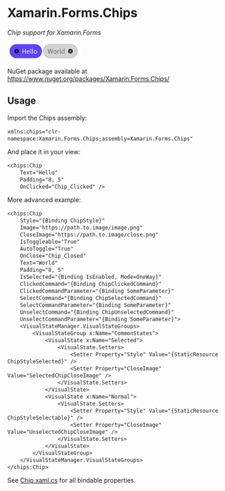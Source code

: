 # Xamarin.Forms.Chips
*Chip support for Xamarin.Forms*

![Chips](Doc/Chips.png)

NuGet package available at https://www.nuget.org/packages/Xamarin.Forms.Chips/

## Usage

Import the Chips assembly:
```xaml
xmlns:chips="clr-namespace:Xamarin.Forms.Chips;assembly=Xamarin.Forms.Chips"
```

And place it in your view:
```xaml
<chips:Chip
    Text="Hello"
    Padding="8, 5"
    OnClicked="Chip_Clicked" />
```

More advanced example:
```xaml
<chips:Chip
    Style="{Binding ChipStyle}"
    Image="https://path.to.image/image.png"
    CloseImage="https://path.to.image/close.png"
    IsToggleable="True"
    AutoToggle="True"
    OnClose="Chip_Closed"
    Text="World"
    Padding="8, 5"
    IsSelected="{Binding IsEnabled, Mode=OneWay}"
    ClickedCommand="{Binding ChipClickedCommand}"
    ClickedCommandParameter="{Binding SomeParameter}"
    SelectCommand="{Binding ChipSelectedCommand}"
    SelectCommandParameter="{Binding SomeParameter}"
    UnselectCommand="{Binding ChipUnselectedCommand}"
    UnselectCommandParameter="{Binding SomeParameter}">
    <VisualStateManager.VisualStateGroups>
        <VisualStateGroup x:Name="CommonStates">
            <VisualState x:Name="Selected">
                <VisualState.Setters>
                    <Setter Property="Style" Value="{StaticResource ChipStyleSelected}" />
                    <Setter Property="CloseImage" Value="SelectedChipCloseImage" />
                </VisualState.Setters>
            </VisualState>
            <VisualState x:Name="Normal">
                <VisualState.Setters>
                    <Setter Property="Style" Value="{StaticResource ChipStyleSelectable}" />
                    <Setter Property="CloseImage" Value="UnselectedChipCloseImage" />
                </VisualState.Setters>
            </VisualState>
        </VisualStateGroup>
    </VisualStateManager.VisualStateGroups>
</chips:Chip>
```

See [Chip.xaml.cs](Xamarin.Forms.Chips/Chip.xaml.cs) for all bindable properties.
